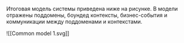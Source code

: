 Итоговая модель системы приведена ниже на рисунке. В модели отражены поддомены, боундед контексты, бизнес-события и коммуникации между поддоменами и контекстами.

![[Common model 1.svg]]
